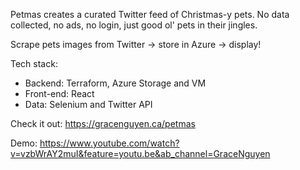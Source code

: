 Petmas creates a curated Twitter feed of Christmas-y pets. No data collected, no ads, no login, just good ol' pets in their jingles.

Scrape pets images from Twitter -> store in Azure -> display!

Tech stack: 
- Backend: Terraform, Azure Storage and VM
- Front-end: React
- Data: Selenium and Twitter API

Check it out: https://gracenguyen.ca/petmas

Demo: https://www.youtube.com/watch?v=vzbWrAY2muI&feature=youtu.be&ab_channel=GraceNguyen
